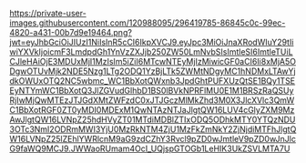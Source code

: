 https://private-user-images.githubusercontent.com/120988095/296419785-86845c0c-99ec-4820-a431-00b7d9e19464.png?jwt=eyJhbGciOiJIUzI1NiIsInR5cCI6IkpXVCJ9.eyJpc3MiOiJnaXRodWIuY29tIiwiYXVkIjoicmF3LmdpdGh1YnVzZXJjb250ZW50LmNvbSIsImtleSI6ImtleTUiLCJleHAiOjE3MDUxMjI1MzIsIm5iZiI6MTcwNTEyMjIzMiwicGF0aCI6Ii8xMjA5ODgwOTUvMjk2NDE5Nzg1LTg2ODQ1YzBjLTk5ZWMtNDgyMC1hNDMxLTAwYjdkOWUxOTQ2NC5wbmc_WC1BbXotQWxnb3JpdGhtPUFXUzQtSE1BQy1TSEEyNTYmWC1BbXotQ3JlZGVudGlhbD1BS0lBVkNPRFlMU0E1M1BRSzRaQSUyRjIwMjQwMTEzJTJGdXMtZWFzdC0xJTJGczMlMkZhd3M0X3JlcXVlc3QmWC1BbXotRGF0ZT0yMDI0MDExM1QwNTAzNTJaJlgtQW16LUV4cGlyZXM9MzAwJlgtQW16LVNpZ25hdHVyZT01MTdiMDBlZTIxODQ5ODhkMTY0YTQzNDU3OTc3NmI2ODRmMWI3YjU0MzRkNTM4ZjU1MzFkZmNkY2ZjNjdiMTFhJlgtQW16LVNpZ25lZEhlYWRlcnM9aG9zdCZhY3Rvcl9pZD0wJmtleV9pZD0wJnJlcG9faWQ9MCJ9.JWWaoRUmam4OcI_UQjspGTOGb1LeHIK3UkZSVLMTA7U
